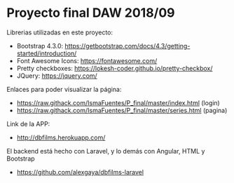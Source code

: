 # Proyecto final DAW 2018/09

Librerias utilizadas en este proyecto:
- Bootstrap 4.3.0: https://getbootstrap.com/docs/4.3/getting-started/introduction/
- Font Awesome Icons: https://fontawesome.com/
- Pretty checkboxes: https://lokesh-coder.github.io/pretty-checkbox/
- JQuery: https://jquery.com/

Enlaces para poder visualizar la página:
- https://raw.githack.com/IsmaFuentes/P_final/master/index.html (login)
- https://raw.githack.com/IsmaFuentes/P_final/master/series.html (pagina)

Link de la APP:
- http://dbfilms.herokuapp.com/

El backend está hecho con Laravel, y lo demás con Angular, HTML y Bootstrap
- https://github.com/alexgaya/dbfilms-laravel
